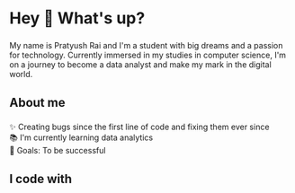 <h1 align="left">Hey 👋 What's up?</h1>

###

<p align="left">My name is Pratyush Rai and I'm a student with big dreams and a passion for technology. Currently immersed in my studies in computer science, I'm on a journey to become a data analyst and make my mark in the digital world. </p>

###

<h2 align="left">About me</h2>

###

<p align="left">✨ Creating bugs since the first line of code and fixing them ever since <br>📚 I'm currently learning data analytics <br>🎯 Goals: To be successful<br> </p>

###

<h2 align="left">I code with</h2>

###



###
